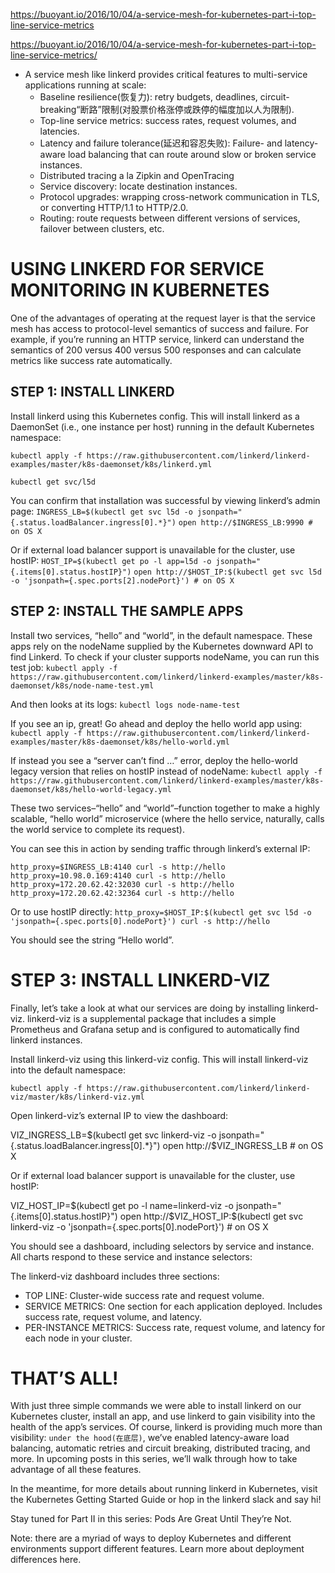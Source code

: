 
https://buoyant.io/2016/10/04/a-service-mesh-for-kubernetes-part-i-top-line-service-metrics




https://buoyant.io/2016/10/04/a-service-mesh-for-kubernetes-part-i-top-line-service-metrics/

* A service mesh like linkerd provides critical features to multi-service applications running at scale:
  * Baseline resilience(恢复力): retry budgets, deadlines, circuit-breaking“断路”限制(对股票价格涨停或跌停的幅度加以人为限制).
  * Top-line service metrics: success rates, request volumes, and latencies.
  * Latency and failure tolerance(延迟和容忍失败): Failure- and latency-aware load balancing that can route around slow or broken service instances.
  * Distributed tracing a la Zipkin and OpenTracing
  * Service discovery: locate destination instances.
  * Protocol upgrades: wrapping cross-network communication in TLS, or converting HTTP/1.1 to HTTP/2.0.
  * Routing: route requests between different versions of services, failover between clusters, etc.

# USING LINKERD FOR SERVICE MONITORING IN KUBERNETES

One of the advantages of operating at the request layer is that the service mesh has access to protocol-level semantics of success and failure. For example, if you’re running an HTTP service, linkerd can understand the semantics of 200 versus 400 versus 500 responses and can calculate metrics like success rate automatically.

## STEP 1: INSTALL LINKERD

Install linkerd using this Kubernetes config. This will install linkerd as a DaemonSet (i.e., one instance per host) running in the default Kubernetes namespace:

`kubectl apply -f https://raw.githubusercontent.com/linkerd/linkerd-examples/master/k8s-daemonset/k8s/linkerd.yml`
 
`kubectl get svc/l5d`

You can confirm that installation was successful by viewing linkerd’s admin page:
`INGRESS_LB=$(kubectl get svc l5d -o jsonpath="{.status.loadBalancer.ingress[0].*}")`
`open http://$INGRESS_LB:9990 # on OS X`

Or if external load balancer support is unavailable for the cluster, use hostIP:
`HOST_IP=$(kubectl get po -l app=l5d -o jsonpath="{.items[0].status.hostIP}")`
`open http://$HOST_IP:$(kubectl get svc l5d -o 'jsonpath={.spec.ports[2].nodePort}') # on OS X`

## STEP 2: INSTALL THE SAMPLE APPS

Install two services, “hello” and “world”, in the default namespace. These apps rely on the nodeName supplied by the Kubernetes downward API to find Linkerd. To check if your cluster supports nodeName, you can run this test job:
`kubectl apply -f https://raw.githubusercontent.com/linkerd/linkerd-examples/master/k8s-daemonset/k8s/node-name-test.yml`

And then looks at its logs:
`kubectl logs node-name-test`

If you see an ip, great! Go ahead and deploy the hello world app using:
`kubectl apply -f https://raw.githubusercontent.com/linkerd/linkerd-examples/master/k8s-daemonset/k8s/hello-world.yml`
 
If instead you see a “server can’t find …” error, deploy the hello-world legacy version that relies on hostIP instead of nodeName:
`kubectl apply -f https://raw.githubusercontent.com/linkerd/linkerd-examples/master/k8s-daemonset/k8s/hello-world-legacy.yml`

These two services–“hello” and “world”–function together to make a highly scalable, “hello world” microservice (where the hello service, naturally, calls the world service to complete its request).

You can see this in action by sending traffic through linkerd’s external IP:

`http_proxy=$INGRESS_LB:4140 curl -s http://hello`
`http_proxy=10.98.0.169:4140 curl -s http://hello`
`http_proxy=172.20.62.42:32030 curl -s http://hello`
`http_proxy=172.20.62.42:32364 curl -s http://hello`

 
Or to use hostIP directly:
`http_proxy=$HOST_IP:$(kubectl get svc l5d -o 'jsonpath={.spec.ports[0].nodePort}') curl -s http://hello`

You should see the string “Hello world”.

# STEP 3: INSTALL LINKERD-VIZ

Finally, let’s take a look at what our services are doing by installing linkerd-viz. linkerd-viz is a supplemental package that includes a simple Prometheus and Grafana setup and is configured to automatically find linkerd instances.

Install linkerd-viz using this linkerd-viz config. This will install linkerd-viz into the default namespace:


`kubectl apply -f https://raw.githubusercontent.com/linkerd/linkerd-viz/master/k8s/linkerd-viz.yml`
 
Open linkerd-viz’s external IP to view the dashboard:


VIZ_INGRESS_LB=$(kubectl get svc linkerd-viz -o jsonpath="{.status.loadBalancer.ingress[0].*}")
open http://$VIZ_INGRESS_LB # on OS X
 
Or if external load balancer support is unavailable for the cluster, use hostIP:


VIZ_HOST_IP=$(kubectl get po -l name=linkerd-viz -o jsonpath="{.items[0].status.hostIP}")
open http://$VIZ_HOST_IP:$(kubectl get svc linkerd-viz -o 'jsonpath={.spec.ports[0].nodePort}') # on OS X

You should see a dashboard, including selectors by service and instance. All charts respond to these service and instance selectors:



The linkerd-viz dashboard includes three sections:
* TOP LINE: Cluster-wide success rate and request volume.
* SERVICE METRICS: One section for each application deployed. Includes success rate, request volume, and latency.
* PER-INSTANCE METRICS: Success rate, request volume, and latency for each node in your cluster.


# THAT’S ALL!

With just three simple commands we were able to install linkerd on our Kubernetes cluster, install an app, and use linkerd to gain visibility into the health of the app’s services. Of course, linkerd is providing much more than visibility: `under the hood(在底层)`, we’ve enabled latency-aware load balancing, automatic retries and circuit breaking, distributed tracing, and more. In upcoming posts in this series, we’ll walk through how to take advantage of all these features.

In the meantime, for more details about running linkerd in Kubernetes, visit the Kubernetes Getting Started Guide or hop in the linkerd slack and say hi!

Stay tuned for Part II in this series: Pods Are Great Until They’re Not.

Note: there are a myriad of ways to deploy Kubernetes and different environments support different features. Learn more about deployment differences here.